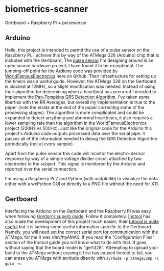 # biometrics-scanner
Gertboard + Raspberry Pi + pulsesensor

## Arduino
Hello, this project is intended to permit the use of a pulse sensor on the Raspberry Pi. I achieve this by way of the ATMega 328 (Arduino) chip that is included with the Gertboard. The [pulse sensor](http://pulsesensor.com) I'm designing around is an open source hardware project; I have found it to be exceptional. The jumping-off point for the Ardiuno code was provided by [WorldFamousElectronics](https://github.com/WorldFamousElectronics/PulseSensor_Amped_Arduino) here on Github. Their infrastructure for setting up the timers was a useful guide. However, the ATMega 328 on the Gertboard is clocked at 12MHz, so a slight modification was needed. Instead of using their algorithm for determining when a heartbeat has occurred I decided to implement the [Pan-Tompkins QRS Detection Algorithm](http://www.engr.wisc.edu/bme/faculty/tompkins_willis/Pan.pdf). I've taken some liberties with the RR Averages, but overall my implementation is true to the paper (note the errata at the end of the paper correcting some of the processing stages). The algorithm is more complicated and could be expanded to detect arrythmia and abnormal heartbeats, it also requires a lower sampling rate than the algorithm in the WorldFamousElectronics project (200Hz vs 500Hz). Just like the original code for the Arduino this project's Arduino code outputs processed data over the serial pipe. It passes all of the information needed to debug the QRS Detection Algorithm periodically (not at every sample). 

Apart from the pulse sensor this code will monitor the electro-dermal response by way of a simple voltage divider circuit attached by two electrodes to the subject. This signal is monitored by the Arduino and reported over the serial connection.

I'm using a Raspberry Pi 2 and Python (with matplotlib) to visualize the data either with a wxPython GUI or directly to a PNG file without the need for X11.

## Gertboard
Interfacing the Arduino on the Gertboard and the Raspberry Pi was easy when following [Gordon's superb guide](https://projects.drogon.net/raspberry-pi/gertboard/). Follow it completely. [Inotool](http://inotool.org/) has also made the development of this project much easier; their [tutorial is quite useful](http://inotool.org/quickstart) but it is lacking some useful information specific to the Gertboard. Namely, you will need set the correct serial port for communication with the ATMega, for me it was /dev/ttyAMA0. If you read the "Configuration Files" section of the Inotool guide you will know what to do with that. It goes without saying that the board model is "gert328". Attempting to upload your build to the ATMega without erasing it first has caused Inotool to fail, you can erase you ATMega with avrdude directly with `avrdude -p atmega328p -c gpio -e`.
